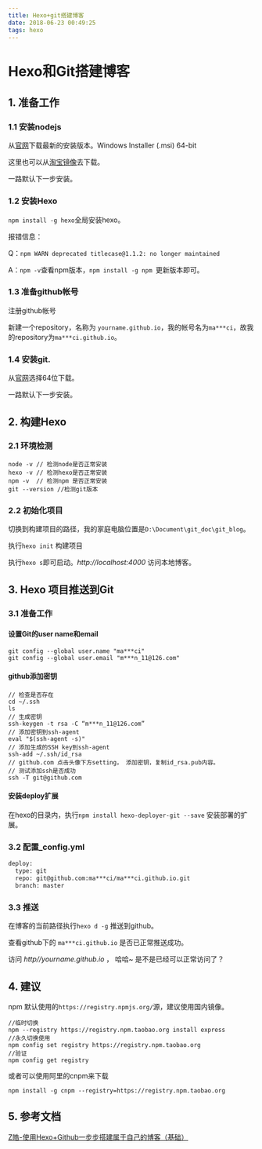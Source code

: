 ```yaml
---
title: Hexo+git搭建博客
date: 2018-06-23 00:49:25
tags: hexo
---
```


# Hexo和Git搭建博客

## 1. 准备工作

### 1.1 安装nodejs

  从[官网](https://nodejs.org/en/download/)下载最新的安装版本。Windows Installer (.msi) 64-bit
 
  这里也可以从[淘宝镜像](https://npm.taobao.org/)去下载。
 
  一路默认下一步安装。
  <!-- more -->

### 1.2 安装Hexo

 `npm install -g hexo`全局安装hexo。

 报错信息：

 Q：`npm WARN deprecated titlecase@1.1.2: no longer maintained`
 
 A：`npm -v`查看npm版本，`npm install -g npm `更新版本即可。

### 1.3 准备github帐号

注册github帐号

新建一个repository，名称为 `yourname.github.io`，我的帐号名为`ma***ci`，故我的repository为`ma***ci.github.io`。

### 1.4 安装git.
 
 从[官网](https://git-scm.com/download/win)选择64位下载。
 
 一路默认下一步安装。

## 2. 构建Hexo

### 2.1 环境检测

```
node -v // 检测node是否正常安装
hexo -v // 检测hexo是否正常安装
npm -v  // 检测npm 是否正常安装
git --version //检测git版本
```

### 2.2 初始化项目

切换到构建项目的路径，我的家庭电脑位置是`D:\Document\git_doc\git_blog`。

执行`hexo init` 构建项目

执行`hexo s`即可启动。*http://localhost:4000* 访问本地博客。

## 3.  Hexo 项目推送到Git

### 3.1 准备工作

####  设置Git的user name和email

```
git config --global user.name "ma***ci"
git config --global user.email "m***n_11@126.com"
```

#### github添加密钥

```
// 检查是否存在
cd ~/.ssh
ls
// 生成密钥
ssh-keygen -t rsa -C “m***n_11@126.com”
// 添加密钥到ssh-agent
eval "$(ssh-agent -s)"
// 添加生成的SSH key到ssh-agent
ssh-add ~/.ssh/id_rsa
// github.com 点击头像下方setting， 添加密钥，复制id_rsa.pub内容。
// 测试添加ssh是否成功
ssh -T git@github.com
```

#### 安装deploy扩展

在hexo的目录内，执行`npm install hexo-deployer-git --save` 安装部署的扩展。

### 3.2 配置_config.yml

```xml
deploy:
  type: git
  repo: git@github.com:ma***ci/ma***ci.github.io.git
  branch: master
```

### 3.3 推送

在博客的当前路径执行`hexo d -g` 推送到github。

查看github下的 `ma***ci.github.io` 是否已正常推送成功。

访问 *http//yourname.github.io*  ， 哈哈~ 是不是已经可以正常访问了？

## 4. 建议

npm 默认使用的`https://registry.npmjs.org/`源，建议使用国内镜像。

```
//临时切换
npm --registry https://registry.npm.taobao.org install express
//永久切换使用
npm config set registry https://registry.npm.taobao.org
//验证
npm config get registry
```

或者可以使用阿里的cnpm来下载

```
npm install -g cnpm --registry=https://registry.npm.taobao.org
```

## 5. 参考文档

[Z皓-使用Hexo+Github一步步搭建属于自己的博客（基础）](https://www.cnblogs.com/fengxiongZz/p/7707219.html)